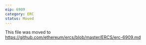 ```yaml
---
eip: 6909
category: ERC
status: Moved
---
```


This file was moved to https://github.com/ethereum/ercs/blob/master/ERCS/erc-6909.md
